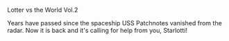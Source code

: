  Lotter vs the World Vol.2
 
 Years have passed since the spaceship USS Patchnotes vanished from the radar. Now it is back and it's calling for help from you, Starlotti!
